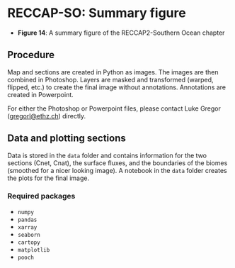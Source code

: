 # RECCAP-SO: Summary figure

- **Figure 14**: A summary figure of the RECCAP2-Southern Ocean chapter

## Procedure

Map and sections are created in Python as images. The images are then combined in Photoshop. Layers are masked and transformed (warped, flipped, etc.) to create the final image without annotations. Annotations are created in Powerpoint.

For either the Photoshop or Powerpoint files, please contact Luke Gregor (<gregorl@ethz.ch>) directly.

## Data and plotting sections

Data is stored in the `data` folder and contains information for the two sections (Cnet, Cnat), the surface fluxes, and the boundaries of the biomes (smoothed for a nicer looking image). A notebook in the `data` folder creates the plots for the final image.


### Required packages

- `numpy`
- `pandas`
- `xarray`
- `seaborn`
- `cartopy`
- `matplotlib`
- `pooch`

